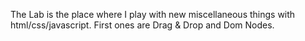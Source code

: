 The Lab is the place where I play with new miscellaneous things with html/css/javascript. First ones are Drag & Drop and Dom Nodes.
